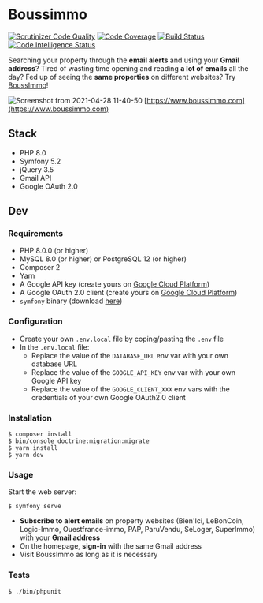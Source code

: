 
# Boussimmo

[![Scrutinizer Code Quality](https://scrutinizer-ci.com/g/Bouss/boussimmo/badges/quality-score.png?b=develop)](https://scrutinizer-ci.com/g/Bouss/boussimmo/?branch=develop) [![Code Coverage](https://scrutinizer-ci.com/g/Bouss/boussimmo/badges/coverage.png?b=develop)](https://scrutinizer-ci.com/g/Bouss/boussimmo/?branch=develop) [![Build Status](https://scrutinizer-ci.com/g/Bouss/boussimmo/badges/build.png?b=develop)](https://scrutinizer-ci.com/g/Bouss/boussimmo/build-status/develop) [![Code Intelligence Status](https://scrutinizer-ci.com/g/Bouss/boussimmo/badges/code-intelligence.svg?b=develop)](https://scrutinizer-ci.com/code-intelligence)   
 
Searching your property through the **email alerts** and using your **Gmail address**? Tired of wasting time opening and reading **a lot of emails** all the day? Fed up of seeing the **same properties** on different websites? Try [BoussImmo](https://www.boussimmo.com)!

![Screenshot from 2021-04-28 11-40-50](https://user-images.githubusercontent.com/14886236/116391574-a2941b80-a81f-11eb-9636-df1e916bea2c.png)
 [https://www.boussimmo.com](https://www.boussimmo.com)

## Stack

- PHP 8.0
- Symfony 5.2
- jQuery 3.5
- Gmail API
- Google OAuth 2.0

## Dev

### Requirements

-  PHP 8.0.0 (or higher)
-  MySQL 8.0 (or higher) or PostgreSQL 12 (or higher)
-  Composer 2
-  Yarn
- A Google API key (create yours on [Google Cloud Platform](https://console.cloud.google.com/apis/credentials))
- A Google OAuth 2.0 client (create yours on [Google Cloud Platform](https://console.cloud.google.com/apis/credentials))
- `symfony` binary (download [here](https://symfony.com/download))

### Configuration

-   Create your own `.env.local` file by coping/pasting the `.env` file
-   In the `.env.local` file:
	- Replace the value of the `DATABASE_URL` env var with your own database URL
	- Replace the value of the `GOOGLE_API_KEY` env var with your own Google API key
	- Replace the value of the `GOOGLE_CLIENT_XXX` env vars with the credentials of your own Google OAuth2.0 client

### Installation

```
$ composer install
$ bin/console doctrine:migration:migrate
$ yarn install
$ yarn dev
```

### Usage

Start the web server:
```
$ symfony serve
```


- **Subscribe to alert emails** on property websites (Bien'Ici, LeBonCoin, Logic-Immo, Ouestfrance-immo, PAP, ParuVendu, SeLoger, SuperImmo) with your **Gmail address**
- On the homepage, **sign-in** with the same Gmail address
- Visit BoussImmo as long as it is necessary

### Tests

```
$ ./bin/phpunit
```
